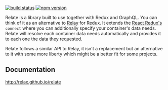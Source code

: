 [![build status](https://img.shields.io/travis/relax/relate/master.svg?style=flat-square)](https://travis-ci.org/relax/relate) [![npm version](https://img.shields.io/npm/v/relate-js.svg?style=flat-square)](https://www.npmjs.com/package/relate-js)

Relate is a library built to use together with Redux and GraphQL. You can think of it as an alternative to [Relay](https://github.com/facebook/relay) for Redux. It extends the [React Redux's](https://github.com/reactjs/react-redux) `connect` where you can additionally specify your container's data needs. Relate will resolve each container data needs automatically and provides it to each one the data they requested.

Relate follows a similar API to Relay, it isn't a replacement but an alternative to it with some more liberty which might be a better fit for some projects.

## Documentation

http://relax.github.io/relate
